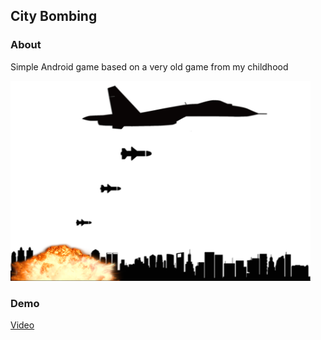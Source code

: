 ## City Bombing

### About

Simple Android game based on a very old game from my childhood

<img src="./app/src/main/res/drawable-xxxhdpi/bg_main_background.png" alt="background" width="auto" height="320">

### Demo

[Video](https://www.youtube.com/watch?v=QrzqIfF1tFg)

